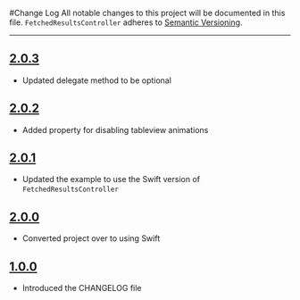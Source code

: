 #Change Log
All notable changes to this project will be documented in this file.
`FetchedResultsController` adheres to [Semantic Versioning](http://semver.org/).

--- 

## [2.0.3](https://github.com/wibosco/FetchedResultsController/releases/tag/2.0.3)

* Updated delegate method to be optional

## [2.0.2](https://github.com/wibosco/FetchedResultsController/releases/tag/2.0.2)

* Added property for disabling tableview animations

## [2.0.1](https://github.com/wibosco/FetchedResultsController/releases/tag/2.0.1)

* Updated the example to use the Swift version of `FetchedResultsController`

## [2.0.0](https://github.com/wibosco/FetchedResultsController/releases/tag/2.0.0)

* Converted project over to using Swift

## [1.0.0](https://github.com/wibosco/FetchedResultsController/releases/tag/1.0.0)

* Introduced the CHANGELOG file
